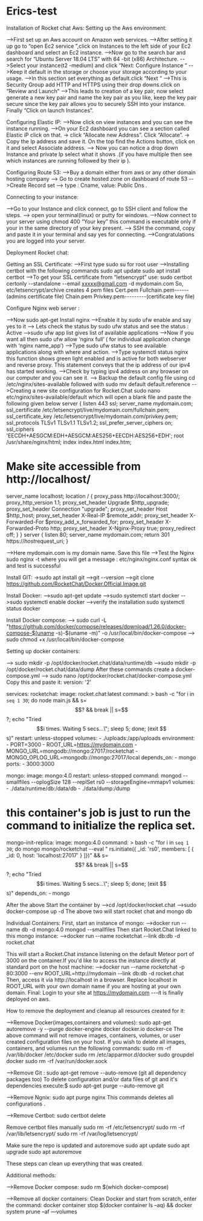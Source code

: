 # Erics-test

Installation of Rocket chat Aws:
Setting up the Aws environment:

-->First set up an Aws account on Amazon web services.
-->After setting it up go to “open Ec2 service ”,click on Instances to the left side of your Ec2 dashboard and select an Ec2 instance.
-->Now go to the search bar and search for “Ubuntu Server 18.04 LTS” with 64 -bit (x86) Architecture.
-->Select your instance(t2 -medium) and click “Next: Configure Instance “
-->Keep it default in the storage or choose your storage according to your usage.
-->In this section set everything as  default.click “Next “
-->This is Security Group add HTTP and HTTPS using their drop downs.click on “Review and Launch”
-->This leads to creation of a key pair, now select  generate a new key pair and name the key pair as you like, keep the key pair secure since the key pair allows you to securely SSH into your instance. Finally “Click on launch Instances”.

Configuring Elastic IP:
-->Now click on  view instances  and you can see the instance running. 
-->On your Ec2 dashboard you can see a section called Elastic iP click on that.
→ click “Allocate new Address”. Click “Allocate”.
→ Copy the Ip address and save it. On the top find the  Actions button, click on it and select Associate address.
--> Now you can notice a  drop down Instance and private Ip select what it shows .(if you have multiple  then see which instances are running followed by their ip ).

Configuring Route 53:
-->Buy a domain either from aws or any other domain hosting company
--> Go to create hosted zone on dashboard of route 53
-->Create Record set 
--> type : Cname, value: Public Dns .

Connecting to your instance:

-->Go to your Instance and  click connect, go to SSH client and follow the steps. 
--> open your terminal(linux) or putty for windows.
-->Now connect to your server using chmod 400 “Your key” this command is executable only if your in the same directory of your key present.
--> SSH the command, copy and paste it in your terminal  and say yes for connecting.
-->Congratulations  you are  logged into your server. 




Deployment Rocket chat:

Getting an SSL Certificate:
-->First type sudo su for root user
-->Installing certbot with the following commands  sudo apt update
 sudo apt install certbot
-->To get your SSL certificate from “letsencrypt”  use: 
sudo certbot certonly --standalone --email xxxxx@gmail.com -d mydomain.com
So,  etc/letsencrypt/archive creates 4 pem  files
Cert.pem
Fullchain.pem------(admins certificate file)
Chain.pem
Privkey.pem---------(certificate key file)


Configure Nginx web server :

-->Now sudo apt-get Install nginx
-->Enable it by sudo ufw enable and say yes to it
--> Lets check the status by sudo ufw status and see the status : Active
-->sudo ufw app list gives list of available applications
-->Now if you want all then sudo ufw allow ‘nginx full’  ( for individual application change with ‘nginx name_app’)
-->Type sudo ufw status to see available applications along with where and action.
-->Type systemctl status nginx this function shows green light enabled and is active for both  webserver and reverse proxy. This statement conveys that the ip address of our ipv4 has started working.
-->Check by typing ipv4 address on any browser on our computer and you can see it.
--> Backup the default config file using cd /etc/nginx/sites-available followed with sudo mv default default.reference
-->Creating a new site configuration for Rocket.Chat 
sudo nano etc/nginx/sites-available/default which will open a blank file and paste the following given below
server {
listen 443 ssl;
server_name mydomain.com;
ssl_certificate /etc/letsencrypt/live/mydomain.com/fullchain.pem;
ssl_certificate_key /etc/letsencrypt/live/mydomain.com/privkey.pem;
ssl_protocols TLSv1 TLSv1.1 TLSv1.2;
ssl_prefer_server_ciphers on;
ssl_ciphers 'EECDH+AESGCM:EDH+AESGCM:AES256+EECDH:AES256+EDH';
root /usr/share/nginx/html;
index index.html index.htm;
# Make site accessible from http://localhost/
server_name localhost;
location / {
proxy_pass http://localhost:3000/;
proxy_http_version 1.1;
proxy_set_header Upgrade $http_upgrade;
proxy_set_header Connection "upgrade";
proxy_set_header Host $http_host;
proxy_set_header X-Real-IP $remote_addr;
proxy_set_header X-Forwarded-For $proxy_add_x_forwarded_for;
proxy_set_header X-Forwarded-Proto http;
proxy_set_header X-Nginx-Proxy true;
proxy_redirect off;
}
}
server {
listen 80;
server_name mydomain.com;
return 301 https://$host$request_uri;
}

-->Here mydomain.com is my domain name. Save this file
-->Test the Nginx  sudo nginx -t where you will get a message : etc/nginx/nginx.conf syntax ok and test is successful

Install GIT:
->sudo apt install git
-->git --version
-->git clone https://github.com/RocketChat/Docker.Official.Image.git

Install Docker:
-->sudo apt-get update
-->sudo systemctl start docker
-->sudo systemctl enable docker
-->verify the installation sudo systemctl status docker

Install Docker compose:
--> sudo curl -L "https://github.com/docker/compose/releases/download/1.26.0/docker-compose-$(uname -s)-$(uname -m)" -o /usr/local/bin/docker-compose
--> sudo chmod +x /usr/local/bin/docker-compose

Setting up docker containers:

--> sudo mkdir -p /opt/docker/rocket.chat/data/runtime/db
-->sudo mkdir -p /opt/docker/rocket.chat/data/dump
After these  commands create a docker-compose.yml 
--> sudo nano /opt/docker/rocket.chat/docker-compose.yml
Copy this and paste it:
 version: '2'

 services:
   rocketchat:
     image: rocket.chat:latest
     command: >
       bash -c
         "for i in `seq 1 30`; do
           node main.js &&
           s=$$? && break || s=$$?;
           echo \"Tried $$i times. Waiting 5 secs...\";
           sleep 5;
         done; (exit $$s)"
     restart: unless-stopped
     volumes:
       - ./uploads:/app/uploads
     environment:
       - PORT=3000
       - ROOT_URL=https://mydomain.com
       - MONGO_URL=mongodb://mongo:27017/rocketchat
       - MONGO_OPLOG_URL=mongodb://mongo:27017/local
     depends_on:
       - mongo
     ports:
       - 3000:3000

   mongo:
     image: mongo:4.0
     restart: unless-stopped
     command: mongod --smallfiles --oplogSize 128 --replSet rs0 --storageEngine=mmapv1
     volumes:
       - ./data/runtime/db:/data/db
       - ./data/dump:/dump

   # this container's job is just to run the command to initialize the replica set.
  
   mongo-init-replica:
     image: mongo:4.0
     command: >
       bash -c
         "for i in `seq 1 30`; do
           mongo mongo/rocketchat --eval \"
             rs.initiate({
               _id: 'rs0',
               members: [ { _id: 0, host: 'localhost:27017' } ]})\" &&
           s=$$? && break || s=$$?;
           echo \"Tried $$i times. Waiting 5 secs...\";
           sleep 5;
         done; (exit $$s)"
     depends_on:
     - mongo

After the above Start the container by 
-->cd /opt/docker/rocket.chat
-->sudo docker-compose up -d
The above two will start rocket chat and mongo db 
 
Individual Containers:
First, start an instance of mongo:
-->docker run --name db -d mongo:4.0 mongod --smallfiles
Then start Rocket.Chat linked to this mongo instance:
-->docker run --name rocketchat --link db:db -d rocket.chat

This will start a Rocket.Chat instance listening on the default Meteor port of 3000 on the container.If you'd like  to access the instance directly at standard port on the host machine:
-->docker run --name rocketchat -p 80:3000 --env ROOT_URL=http://mydomain --link db:db -d rocket.chat
Then, access it via http://localhost in a browser. Replace localhost in ROOT_URL with your own domain name if you are hosting at your own domain.
Final:
Login to your site at https://mydomain.com ---it is finally deployed on aws.







How to remove the deployment and cleanup all resources created for it:

-->Remove Docker(images,containers and volumes):
sudo apt-get autoremove -y --purge docker-engine docker docker.io docker-ce
The above command will not remove images, containers, volumes, or user created configuration files on your host. If you wish to delete all images, containers, and volumes run the following commands:
sudo rm -rf /var/lib/docker /etc/docker 
sudo rm /etc/apparmor.d/docker sudo groupdel docker
 sudo rm -rf /var/run/docker.sock
 
-->Remove Git :
sudo apt-get remove --auto-remove (git all dependency packages too)
To delete configuration and/or data files of git and it's dependencies execute:$ sudo apt-get purge --auto-remove git
 
-->Remove Ngnix:
sudo apt purge nginx 
This commands deletes all configurations .
 
-->Remove Certbot:
sudo certbot delete
 
Remove certbot files manually
sudo rm -rf /etc/letsencrypt/
sudo rm -rf /var/lib/letsencrypt/
sudo rm -rf /var/log/letsencrypt/
 
Make sure the repo is updated and autoremove
sudo apt update
sudo apt upgrade
sudo apt autoremove
 
 
 
These steps can clean up everything that was created.
 
 
 
Additional methods:
 
-->Remove Docker compose:
sudo rm $(which docker-compose)

-->Remove all docker containers:
Clean Docker and start from scratch, enter the command:
docker container stop $(docker container ls –aq) && docker system prune –af ––volumes
 
 
 
 
 
 
 
 




 


